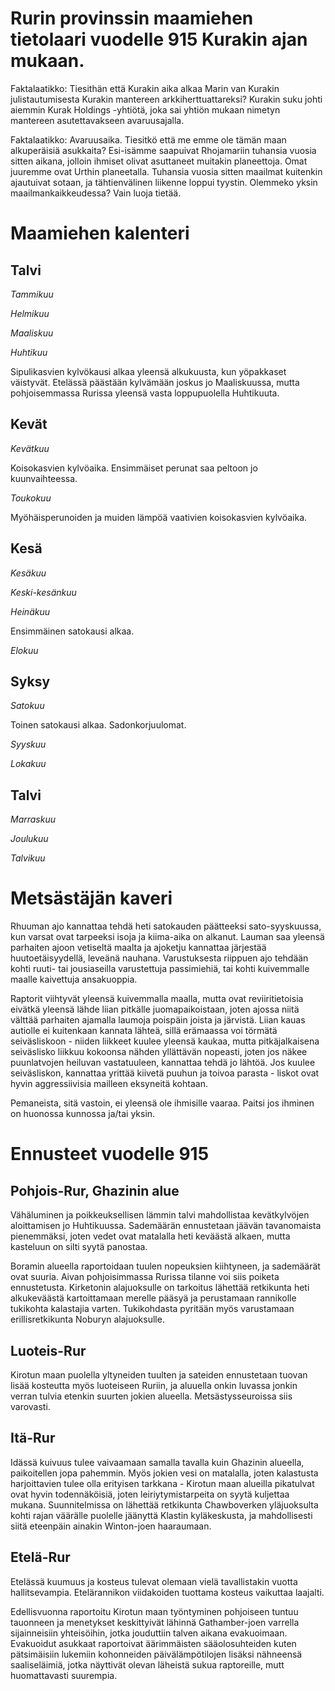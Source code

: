 # Rurin provinssin maamiehen tietolaari vuodelle 915 Kurakin ajan mukaan. 

Faktalaatikko: Tiesithän että Kurakin aika alkaa Marin van Kurakin julistautumisesta Kurakin mantereen arkkiherttuattareksi? Kurakin suku johti aiemmin Kurak Holdings -yhtiötä, joka sai yhtiön mukaan nimetyn mantereen asutettavakseen avaruusajalla.

Faktalaatikko: Avaruusaika. Tiesitkö että me emme ole tämän maan alkuperäisiä asukkaita? Esi-isämme saapuivat Rhojamariin tuhansia vuosia sitten aikana, jolloin ihmiset olivat asuttaneet muitakin planeettoja. Omat juuremme ovat Urthin planeetalla. Tuhansia vuosia sitten maailmat kuitenkin ajautuivat sotaan, ja tähtienvälinen liikenne loppui tyystin. Olemmeko yksin maailmankaikkeudessa? Vain luoja tietää.

# Maamiehen kalenteri

## Talvi

*Tammikuu*

*Helmikuu*

*Maaliskuu*

*Huhtikuu*

Sipulikasvien kylvökausi alkaa yleensä alkukuusta, kun yöpakkaset väistyvät. Etelässä päästään kylvämään joskus jo Maaliskuussa, mutta pohjoisemmassa Rurissa yleensä vasta loppupuolella Huhtikuuta.

## Kevät

*Kevätkuu*

Koisokasvien kylvöaika. Ensimmäiset perunat saa peltoon jo kuunvaihteessa.

*Toukokuu*

Myöhäisperunoiden ja muiden lämpöä vaativien koisokasvien kylvöaika.

## Kesä

*Kesäkuu*

*Keski-kesänkuu*

*Heinäkuu*

Ensimmäinen satokausi alkaa.

*Elokuu*

## Syksy

*Satokuu*

Toinen satokausi alkaa. Sadonkorjuulomat.

*Syyskuu*

*Lokakuu*

## Talvi

*Marraskuu*

*Joulukuu*

*Talvikuu*

# Metsästäjän kaveri

Rhuuman ajo kannattaa tehdä heti satokauden päätteeksi sato-syyskuussa, kun varsat ovat tarpeeksi isoja ja kiima-aika on alkanut. Lauman saa yleensä parhaiten ajoon vetiseltä maalta ja ajoketju kannattaa järjestää huutoetäisyydellä, leveänä nauhana. Varustuksesta riippuen ajo tehdään kohti ruuti- tai jousiaseilla varustettuja passimiehiä, tai kohti kuivemmalle maalle kaivettuja ansakuoppia.

Raptorit viihtyvät yleensä kuivemmalla maalla, mutta ovat reviiritietoisia eivätkä yleensä lähde liian pitkälle juomapaikoistaan, joten ajossa niitä välttää parhaiten ajamalla laumoja poispäin joista ja järvistä. Liian kauas autiolle ei kuitenkaan kannata lähteä, sillä erämaassa voi törmätä seiväsliskoon - niiden liikkeet kuulee yleensä kaukaa, mutta pitkäjalkaisena seiväslisko liikkuu kokoonsa nähden yllättävän nopeasti, joten jos näkee puunlatvojen heiluvan vastatuuleen, kannattaa tehdä jo lähtöä. Jos kuulee seiväsliskon, kannattaa yrittää kiivetä puuhun ja toivoa parasta - liskot ovat hyvin aggressiivisia mailleen eksyneitä kohtaan.

Pemaneista, sitä vastoin, ei yleensä ole ihmisille vaaraa. Paitsi jos ihminen on huonossa kunnossa ja/tai yksin.

# Ennusteet vuodelle 915

## Pohjois-Rur, Ghazinin alue

Vähäluminen ja poikkeuksellisen lämmin talvi mahdollistaa kevätkylvöjen aloittamisen jo Huhtikuussa. Sademäärän ennustetaan jäävän tavanomaista pienemmäksi, joten vedet ovat matalalla heti keväästä alkaen, mutta kasteluun on silti syytä panostaa.

Boramin alueella raportoidaan tuulen nopeuksien kiihtyneen, ja sademäärät ovat suuria. Aivan pohjoisimmassa Rurissa tilanne voi siis poiketa ennustetusta. Kirketonin alajuoksulle on tarkoitus lähettää retkikunta heti alkukeväästä kartoittamaan merelle pääsyä ja perustamaan rannikolle tukikohta kalastajia varten. Tukikohdasta pyritään myös varustamaan erillisretkikunta Noburyn alajuoksulle.

## Luoteis-Rur

Kirotun maan puolella yltyneiden tuulten ja sateiden ennustetaan tuovan lisää kosteutta myös luoteiseen Ruriin, ja aluuella onkin luvassa jonkin verran tulvia etenkin suurten jokien alueella. Metsästysseuroissa siis varovasti.

## Itä-Rur

Idässä kuivuus tulee vaivaamaan samalla tavalla kuin Ghazinin alueella, paikoitellen jopa pahemmin. Myös jokien vesi on matalalla, joten kalastusta harjoittavien tulee olla erityisen tarkkana - Kirotun maan alueilla pikatulvat ovat hyvin todennäköisiä, joten leiriytymistarpeita on syytä kuljettaa mukana. Suunnitelmissa on lähettää retkikunta Chawboverken yläjuoksulta kohti rajan väärälle puolelle jäänyttä Klastin kyläkeskusta, ja mahdollisesti siitä eteenpäin ainakin Winton-joen haaraumaan.

## Etelä-Rur

Etelässä kuumuus ja kosteus tulevat olemaan vielä tavallistakin vuotta hallitsevampia. Etelärannikon viidakoiden tuottama kosteus vaikuttaa laajalti.

Edellisvuonna raportoitu Kirotun maan työntyminen pohjoiseen tuntuu tauonneen ja menetykset keskittyivät lähinnä Gathamber-joen varrella sijainneisiin yhteisöihin, jotka jouduttiin talven aikana evakuoimaan. Evakuoidut asukkaat raportoivat äärimmäisten sääolosuhteiden kuten pätsimäisiin lukemiin kohonneiden päivälämpötilojen lisäksi nähneensä saaliseläimiä, jotka näyttivät olevan läheistä sukua raptoreille, mutt huomattavasti suurempia.